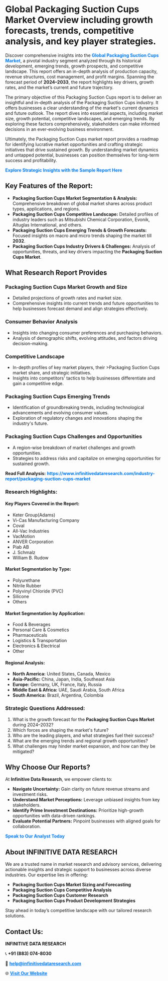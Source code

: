 <h1>Global Packaging Suction Cups Market Overview including growth forecasts, trends, competitive analysis, and key player strategies.</h1>
<p>
Discover comprehensive insights into the 
<a href="https://www.infinitivedataresearch.com/industry-report/packaging-suction-cups-market" rel="dofollow" style="color: #007BFF; text-decoration: none;"><strong>Global Packaging Suction Cups Market</strong></a>, a pivotal industry segment analyzed through its historical development, emerging trends, growth prospects, and competitive landscape. This report offers an in-depth analysis of production capacity, revenue structures, cost management, and profit margins. Spanning the forecast period of <strong>2024–2033</strong>, the report highlights key drivers, growth rates, and the market’s current and future trajectory.
</p>
<p>
The primary objective of this Packaging Suction Cups report is to deliver an insightful and in-depth analysis of the Packaging Suction Cups industry. It offers businesses a clear understanding of the market's current dynamics and future outlook. The report dives into essential aspects, including market size, growth potential, competitive landscapes, and emerging trends. By exploring these factors comprehensively, stakeholders can make informed decisions in an ever-evolving business environment.
</p>
<p>
Ultimately, the Packaging Suction Cups market report provides a roadmap for identifying lucrative market opportunities and crafting strategic initiatives that drive sustained growth. By understanding market dynamics and untapped potential, businesses can position themselves for long-term success and profitability.
</p>
<p>
<a href="https://www.infinitivedataresearch.com/request-sample/reportId=105386" style="color: #007BFF; text-decoration: none;"><strong>Explore Strategic Insights with the Sample Report Here</strong></a>
</p>

<h2>Key Features of the Report:</h2>
<ul>
<li><strong>Packaging Suction Cups Market Segmentation & Analysis:</strong> Comprehensive breakdown of global market shares across product types, applications, and regions.</li>
<li><strong>Packaging Suction Cups Competitive Landscape:</strong> Detailed profiles of industry leaders such as Mitsubishi Chemical Corporation, Evonik, Altuglas International, and others.</li>
<li><strong>Packaging Suction Cups Emerging Trends & Growth Forecasts:</strong> Focused insights on macro and micro trends shaping the market till <strong>2032</strong>.</li>
<li><strong>Packaging Suction Cups Industry Drivers & Challenges:</strong> Analysis of opportunities, threats, and key drivers impacting the <strong>Packaging Suction Cups Market</strong>.</li>
</ul>

<h2>What Research Report Provides</h2>
<h3>Packaging Suction Cups Market Growth and Size</h3>
<ul>
<li>Detailed projections of growth rates and market size.</li>
<li>Comprehensive insights into current trends and future opportunities to help businesses forecast demand and align strategies effectively.</li>
</ul>

<h3>Consumer Behavior Analysis</h3>
<ul>
<li>Insights into changing consumer preferences and purchasing behaviors.</li>
<li>Analysis of demographic shifts, evolving attitudes, and factors driving decision-making.</li>
</ul>

<h3>Competitive Landscape</h3>
<ul>
<li>In-depth profiles of key market players, their >Packaging Suction Cups market share, and strategic initiatives.</li>
<li>Insights into competitors' tactics to help businesses differentiate and gain a competitive edge.</li>
</ul>

<h3>Packaging Suction Cups Emerging Trends</h3>
<ul>
<li>Identification of groundbreaking trends, including technological advancements and evolving consumer values.</li>
<li>Exploration of regulatory changes and innovations shaping the industry's future.</li>
</ul>

<h3>Packaging Suction Cups Challenges and Opportunities</h3>
<ul>
<li>A region-wise breakdown of market challenges and growth opportunities.</li>
<li>Strategies to address risks and capitalize on emerging opportunities for sustained growth.</li>
</ul>
<p><strong>Read Full Analysis:</strong> <a href="https://www.infinitivedataresearch.com/industry-report/packaging-suction-cups-market" rel="dofollow" style="color: #007BFF; text-decoration: none;"><strong>https://www.infinitivedataresearch.com/industry-report/packaging-suction-cups-market</strong></a></p>
<h3>Research Highlights:</h3>
<h4>Key Players Covered in the Report:</h4>
<ul><li>Keter Group(Adams)</li><li>Vi-Cas Manufacturing Company</li><li>Coval</li><li>All-Vac Industries</li><li>VacMotion</li><li>ANVER Corporation</li><li>Piab AB</li><li>J. Schmalz</li><li>William B. Rudow</li></ul>
<h4>Market Segmentation by Type:</h4>
<ul><li>Polyurethane</li><li>Nitrile Rubber</li><li>Polyvinyl Chloride (PVC)</li><li>Silicone</li><li>Others</li></ul>
<h4>Market Segmentation by Application:</h4>
<ul><li>Food &amp; Beverages</li><li>Personal Care &amp; Cosmetics</li><li>Pharmaceuticals</li><li>Logistics &amp; Transportation</li><li>Electronics &amp; Electrical</li><li>Other</li></ul>

<h4>Regional Analysis:</h4>
<ul>
<li><strong>North America:</strong> United States, Canada, Mexico</li>
<li><strong>Asia-Pacific:</strong> China, Japan, India, Southeast Asia</li>
<li><strong>Europe:</strong> Germany, UK, France, Italy, Russia</li>
<li><strong>Middle East & Africa:</strong> UAE, Saudi Arabia, South Africa</li>
<li><strong>South America:</strong> Brazil, Argentina, Colombia</li>
</ul>

<h3>Strategic Questions Addressed:</h3>
<ol>
<li>What is the growth forecast for the <strong>Packaging Suction Cups Market</strong> during 2024–2032?</li>
<li>Which forces are shaping the market's future?</li>
<li>Who are the leading players, and what strategies fuel their success?</li>
<li>What are the emerging trends and regional growth opportunities?</li>
<li>What challenges may hinder market expansion, and how can they be mitigated?</li>
</ol>

<h2>Why Choose Our Reports?</h2>
<p>At <strong>Infinitive Data Research</strong>, we empower clients to:</p>
<ul>
<li><strong>Navigate Uncertainty:</strong> Gain clarity on future revenue streams and investment risks.</li>
<li><strong>Understand Market Perceptions:</strong> Leverage unbiased insights from key stakeholders.</li>
<li><strong>Identify Prime Investment Destinations:</strong> Prioritize high-growth opportunities with data-driven rankings.</li>
<li><strong>Evaluate Potential Partners:</strong> Pinpoint businesses with aligned goals for collaboration.</li>
</ul>
<p><a href="https://www.infinitivedataresearch.com/industry-report/packaging-suction-cups-market" rel="dofollow" style="color: #007BFF; text-decoration: none;"><strong>Speak to Our Analyst Today</strong></a></p>

<h2>About INFINITIVE DATA RESEARCH</h2>
<p>We are a trusted name in market research and advisory services, delivering actionable insights and strategic support to businesses across diverse industries. Our expertise lies in offering:</p>
<ul>
<li><strong>Packaging Suction Cups Market Sizing and Forecasting</strong></li>
<li><strong>Packaging Suction Cups Competitive Analysis</strong></li>
<li><strong>Packaging Suction Cups Customer Research</strong></li>
<li><strong>Packaging Suction Cups Product Development Strategies</strong></li>
</ul>
<p>Stay ahead in today’s competitive landscape with our tailored research solutions.</p>

<h2>Contact Us:</h2>
<p><strong>INFINITIVE DATA RESEARCH</strong></p>
<p>📞 <strong>+91 (883) 074-8030</strong></p>
<p>📧 <strong><a href="mailto:help@infinitivedataresearch.com" style="color: #007BFF;">help@infinitivedataresearch.com</a></strong></p>
<p>🌐 <strong><a href="https://www.infinitivedataresearch.com" rel="dofollow" style="color: #007BFF;">Visit Our Website</a></strong></p>
